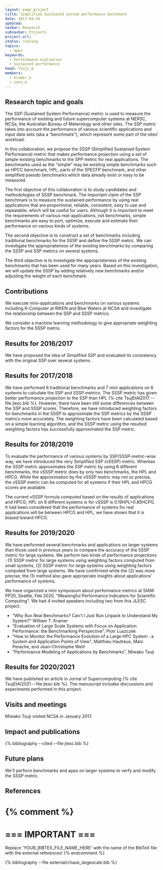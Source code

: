 ```yaml
---
layout: page_project
title: Simplified Sustained System performance benchmark
date: 2017-04-26
updated:
navbar: Research
subnavbar: Projects
project_url:
status: running
topics:
  - apps
keywords:
  - Performance evaluation
  - sustained performance
head: tsuji_m
members: 
  - kramer_b
  - sato_m
---
```


## Research topic and goals

The SSP (Sustained System Performance) metric is used to measure the performance of existing and future supercomputer systems at NERSC, NCSa, the Australian Bureau of Meterology and other sites. The SSP metric takes into account the performance of various scientific applications and input data sets (aka a “benchmark”), which represent some part of the sites’ workload. 

In this collaboration, we propose the SSSP (Simplified Sustained System Performance) metric that makes performance projection using a set of simple existing benchmarks to the SPP metric for real applications. The benchmarks used as the “simple” may be existing simple benchmarks such as HPCC benchmark, HPL, parts of the SPECFP benchmark, and other simplified pseudo benchmarks which data already exist or easy to be measured.

The first objective of this collaboration is to study candidates and methodologies of SSSP benchmark. The important claim of the SSP benchmark is to measure the sustained performance by using real applications that are proportional, reliable, consistent, easy to use and repeatable, which will be useful for users. Although it is important to meet the requirements of various real-applications, not benchmarks, simple benchmarks are easy to port, optimize, execute and estimate their performance on various kinds of systems. 

The second objective is to construct a set of benchmarks including traditional benchmarks for the SSSP and define the SSSP metric. We can investigate the appropriateness of the existing benchmarks by comparing the SSSP and SSP metrics on several systems.

The third objective is to investigate the appropriateness of the existing benchmarks that has been used for many years. Based on this investigation, we will update the SSSP by adding relatively new benchmarks and/or adjusting the weight of each benchmark.


## Contributions

We execute mini-applications and benchmarks on various systems including K-Computer at RIKEN and Blue Waters at NCSA and investigate the relationship between the SSP and SSSP metrics.

We consider a machine learning methodology to give appropriate weighting factors for the SSSP metris.

## Results for 2016/2017

We have proposed the idea of Simplified SSP and evaluated its consistency with the original SSP over several systems. 

## Results for 2017/2018

We have performed 6 traditional benchmarks and 7 mini applications on 6 systems to calculate the SSP and SSSP metrics. The SSSP metric has given better performance projection to the SSP than HPL {% cite TsujEtAl2017 --file jlesc.bib %}. However, there have been still some differences between the SSP and SSSP scores. Therefore, we have introduced weighting factors for benchmarks in the SSSP to approximate the SSP metrics by the SSSP metrics more accurately. The weighting factors have been calculated based on a simple learning algorithm, and the SSSP metric using the resulted weighting factors has successfully approximated the SSP metric.

## Results for 2018/2019

To evaluate the performance of various systems by SSP/SSSP-metric-wise way, we have introduced the very Simplified SSP (vSSSP) metric. Whereas the SSSP metric approximates the SSP metric by using 6 different benchmarks, the vSSSP metric does by only two benchmarks, the HPL and HPCG. While the approximation by the vSSSP metric may not so precise, the vSSSP metric can be computed for all systems if their HPL and HPCG scores are available.

The current vSSSP formula computed based on the results of applications and HPCG, HPL on 6 different systems is for vSSSP is 0.19*HPL+0.85*HCPG. It had been considered
 that the performance of systems for real applications will be between HPCG and HPL, we have shown that it is biased toward HPCG. 

## Results for 2019/2020

We have performed several benchmarks and applications on larger systems than those used in previous years to compare the accuracy of the SSSP metric for large systems. We perform two kinds of performance projections : (1) SSSP metric for large systems using weighting factors computed from small systems, (2) SSSP metric for large systems using weighting factors computed from large systems. We have comfirmed while the (2) was more precise, the (1) method also gave appropriate insights about applications' performance of systems. 

We have organized a mini symposium about performance metrics at SIAM PP20, Seattle, Feb 2020, "Meaningful  Performance Indicators for Scientific Computing". We had 4 invited speakers including two from this JLESC project:
 - "Why Run Real Benchmarks? Can't I Just Run Linpack to Understand My System?"  William T. Kramer 
 - "Evaluation of Large Scale Systems with Focus on Application Performance: the Benchmarking Perspective", Piotr Luszczek
 - "How to Monitor the Performance Evolution of a Large HPC System : a System and Application Points of View", Matthieu Hautreux, Marc Perache, and Jean-Christophe Weill
 - "Performance Modeling of Applications by Benchmarks", Miwako Tsuji

## Results for 2020/2021

We have published an article in Jornal of Supercomputing {% cite TsujEtAl2021 --file jlesc.bib %}. The manuscript includes discussions and experiments performed in this project. 

## Visits and meetings

Miwako Tsuji visited NCSA in January 2017.

## Impact and publications

{% bibliography --cited --file jlesc.bib %}

<!--
{% comment %}
=============================
== CITING OWN PUBLICATIONS ==
=============================

You can list your own publications below in case you did not cite them in the text
(which you should do, though).
Use the Liquid citing syntax as explained in the wiki:
https://github.com/JLESC/jlesc.github.io/wiki/Markup-Language#cite-and-list-publications
Remember to use the `--file jlesc.bib` with the `cite` tag.

=====================================
== START HERE WITH YOUR ADDITIONAL REFERENCES ==
{% endcomment %}



{% comment %}
== NO MORE BELOW THIS ==
========================
{% endcomment %}
-->


## Future plans

We'll perform benchmarks and apps on larger systems to verfy and modify the SSSP metric. 

## References

{% comment %}
=================
=== IMPORTANT ===
=================

Replace 'YOUR_BIBTEX_FILE_NAME_HERE' with the name of the BibTeX file with the external references!
{% endcomment %}

{% bibliography --file external/chase_largescale.bib %}
